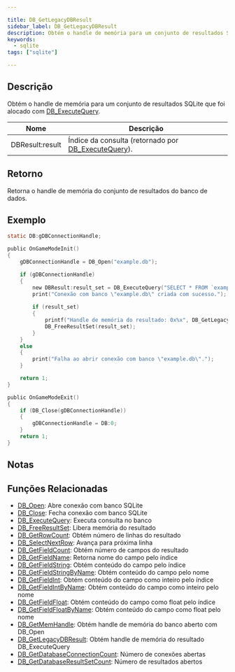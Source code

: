 ```yaml
---

title: DB_GetLegacyDBResult
sidebar_label: DB_GetLegacyDBResult
description: Obtém o handle de memória para um conjunto de resultados SQLite alocado com `DB_ExecuteQuery`.
keywords:
  - sqlite
tags: ["sqlite"]

---
```


## Descrição

Obtém o handle de memória para um conjunto de resultados SQLite que foi alocado com [DB_ExecuteQuery](DB_ExecuteQuery).

| Nome             | Descrição                                                               |
| ---------------- | ----------------------------------------------------------------------- |
| DBResult:result | Índice da consulta (retornado por [DB_ExecuteQuery](DB_ExecuteQuery)). |

## Retorno

Retorna o handle de memória do conjunto de resultados do banco de dados.

## Exemplo

```c
static DB:gDBConnectionHandle;

public OnGameModeInit()
{
    gDBConnectionHandle = DB_Open("example.db");

    if (gDBConnectionHandle)
    {
        new DBResult:result_set = DB_ExecuteQuery("SELECT * FROM `examples`");
        print("Conexão com banco \"example.db\" criada com sucesso.");
        
        if (result_set)
        {
            printf("Handle de memória do resultado: 0x%x", DB_GetLegacyDBResult(result_set));
            DB_FreeResultSet(result_set);
        }
    }
    else
    {
        print("Falha ao abrir conexão com banco \"example.db\".");
    }

    return 1;
}

public OnGameModeExit()
{
    if (DB_Close(gDBConnectionHandle))
    {
        gDBConnectionHandle = DB:0;
    }
    return 1;
}
```

## Notas

## Funções Relacionadas

* [DB_Open](DB_Open): Abre conexão com banco SQLite
* [DB_Close](DB_Close): Fecha conexão com banco SQLite
* [DB_ExecuteQuery](DB_ExecuteQuery): Executa consulta no banco
* [DB_FreeResultSet](DB_FreeResultSet): Libera memória do resultado
* [DB_GetRowCount](DB_GetRowCount): Obtém número de linhas do resultado
* [DB_SelectNextRow](DB_SelectNextRow): Avança para próxima linha
* [DB_GetFieldCount](DB_GetFieldCount): Obtém número de campos do resultado
* [DB_GetFieldName](DB_GetFieldName): Retorna nome do campo pelo índice
* [DB_GetFieldString](DB_GetFieldString): Obtém conteúdo do campo pelo índice
* [DB_GetFieldStringByName](DB_GetFieldStringByName): Obtém conteúdo do campo pelo nome
* [DB_GetFieldInt](DB_GetFieldInt): Obtém conteúdo do campo como inteiro pelo índice
* [DB_GetFieldIntByName](DB_GetFieldIntByName): Obtém conteúdo do campo como inteiro pelo nome
* [DB_GetFieldFloat](DB_GetFieldFloat): Obtém conteúdo do campo como float pelo índice
* [DB_GetFieldFloatByName](DB_GetFieldFloatByName): Obtém conteúdo do campo como float pelo nome
* [DB_GetMemHandle](DB_GetMemHandle): Obtém handle de memória do banco aberto com DB_Open
* [DB_GetLegacyDBResult](DB_GetLegacyDBResult): Obtém handle de memória do resultado DB_ExecuteQuery
* [DB_GetDatabaseConnectionCount](DB_GetDatabaseConnectionCount): Número de conexões abertas
* [DB_GetDatabaseResultSetCount](DB_GetDatabaseResultSetCount): Número de resultados abertos
